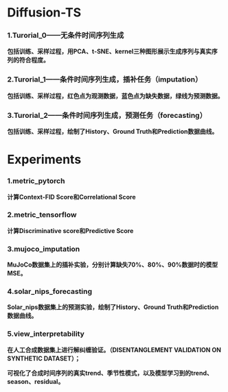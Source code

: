 # Diffusion-TS

### 1.Turorial_0——无条件时间序列生成

**包括训练、采样过程，用PCA、t-SNE、kernel三种图形展示生成序列与真实序列的符合程度。**

### 2.Turorial_1——条件时间序列生成，插补任务（imputation）

**包括训练、采样过程，红色点为观测数据，蓝色点为缺失数据，绿线为预测数据。**

### 3.Turorial_2——条件时间序列生成，预测任务（forecasting）

**包括训练、采样过程，绘制了History、Ground Truth和Prediction数据曲线。**



# Experiments

### 1.metric_pytorch

**计算Context-FID Score和Correlational Score**

### 2.metric_tensorflow

**计算Discriminative score和Predictive Score**

### 3.mujoco_imputation

 **MuJoCo数据集上的插补实验，分别计算缺失70%、80%、90%数据时的模型MSE。**

### 4.solar_nips_forecasting

**Solar_nips数据集上的预测实验，绘制了History、Ground Truth和Prediction数据曲线。**

### 5.view_interpretability

**在人工合成数据集上进行解纠缠验证。（DISENTANGLEMENT VALIDATION ON SYNTHETIC DATASET）；**

**可视化了合成时间序列的真实trend、季节性模式，以及模型学习到的trend、season、residual。**

